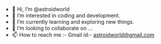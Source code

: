 - 👋 Hi, I’m @astroidworld
- 👀 I’m interested in coding and development.
- 🌱 I’m currently learning and exploring new things.
- 💞️ I’m looking to collaborate on ...
- 📫 How to reach me :- Gmail id:- astroidworld@gmail.com

<!---
astroidworld/astroidworld is a ✨ special ✨ repository because its `README.md` (this file) appears on your GitHub profile.
You can click the Preview link to take a look at your changes.
--->

